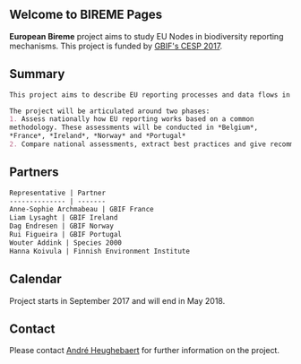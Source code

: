 ## Welcome to BIREME Pages

**European Bireme** project aims to study EU Nodes in biodiversity reporting mechanisms.
This project is funded by [GBIF's CESP 2017](http://www.gbif.org/programme/capacity-support).
## Summary

```markdown
This project aims to describe EU reporting processes and data flows in several EU countries, investigate how GBIF could facilitate EU reporting and recommend changes to GBIF tools/procedures, if needed.Best practices will be identified, summarized and spread to all EU countries.

The project will be articulated around two phases:
1. Assess nationally how EU reporting works based on a common
methodology. These assessments will be conducted in *Belgium*,
*France*, *Ireland*, *Norway* and *Portugal*
2. Compare national assessments, extract best practices and give recommendations to GBIF Secretariat and European Nodes
```
## Partners
```markdown
Representative | Partner
-------------- | -------
Anne-Sophie Archmabeau | GBIF France
Liam Lysaght | GBIF Ireland
Dag Endresen | GBIF Norway
Rui Figueira | GBIF Portugal
Wouter Addink | Species 2000
Hanna Koivula | Finnish Environment Institute
```

## Calendar
Project starts in September 2017 and will end in May 2018.

## Contact
Please contact [André Heughebaert](mailto:a.heughebaert@biodiversity.be) for further information on the project.
